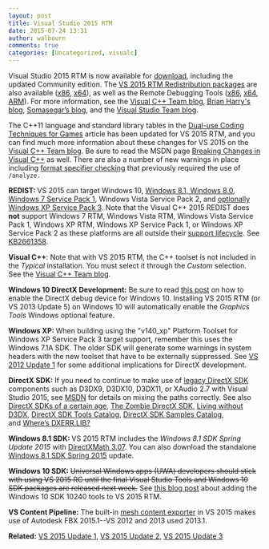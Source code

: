 ```yaml
---
layout: post
title: Visual Studio 2015 RTM
date: 2015-07-24 13:31
author: walbourn
comments: true
categories: [Uncategorized, visualc]
---
```

Visual Studio 2015 RTM is now available for <a href="http://go.microsoft.com/fwlink/?LinkId=517106">download</a>, including the updated Community edition. The <a href="http://www.microsoft.com/en-us/download/details.aspx?id=48145">VS 2015 RTM Redistribution packages</a> are also available (<a href="https://go.microsoft.com/fwlink/?LinkId=615459">x86</a>, <a href="https://go.microsoft.com/fwlink/?LinkId=615460">x64</a>), as well as the Remote Debugging Tools (<a href="https://go.microsoft.com/fwlink/?LinkId=615469">x86</a>, <a href="https://go.microsoft.com/fwlink/?LinkId=615470">x64</a>, <a href="https://go.microsoft.com/fwlink/?LinkId=615471">ARM</a>). For more information, see the <a href="http://blogs.msdn.com/b/vcblog/archive/2015/07/20/visual-studio-2015-rtm-now-available.aspx">Visual C++ Team blog</a>, <a href="http://blogs.msdn.com/b/bharry/archive/2015/07/20/visual-studio-2015-and-visual-studio-2013-update-5-released.aspx">Brian Harry's blog</a>, <a href="http://blogs.msdn.com/b/somasegar/archive/2015/07/20/visual-studio-2015-and-net-4-6-available-for-download.aspx">Somasegar’s blog</a>, and the <a href="http://blogs.msdn.com/b/visualstudio/archive/2015/07/20/visual-studio-2015-and-visual-studio-2013-update-5-released.aspx">Visual Studio Team blog</a>.

The C++11 language and standard library tables in the <a href="http://blogs.msdn.com/b/chuckw/archive/2012/09/17/dual-use-coding-techniques-for-games.aspx">Dual-use Coding Techniques for Games</a> article has been updated for VS 2015 RTM, and you can find much more information about these changes for VS 2015 on the <a href="http://blogs.msdn.com/b/vcblog/archive/2015/06/19/c-11-14-17-features-in-vs-2015-rtm.aspx">Visual C++ Team blog</a>. Be sure to read the MSDN page <a href="https://msdn.microsoft.com/en-us/library/Bb531344.aspx">Breaking Changes in Visual C++</a> as well. There are also a number of new warnings in place including <a href="http://blogs.msdn.com/b/vcblog/archive/2015/06/22/format-specifiers-checking.aspx">format specifier checking</a> that previously required the use of <code>/analyze.</code>

<strong>REDIST: </strong>VS 2015 can target Windows 10, <a href="http://blogs.msdn.com/b/chuckw/archive/2014/04/08/windows-8-1-update.aspx">Windows 8.1, Windows 8.0</a>, <a href="http://blogs.msdn.com/b/chuckw/archive/2011/02/22/windows-7-service-pack-1.aspx">Windows 7 Service Pack 1</a>, Windows Vista Service Pack 2, and <a href="http://blogs.msdn.com/b/chuckw/archive/2012/11/26/visual-studio-2012-update-1.aspx">optionally Windows XP Service Pack 3</a>. Note that the Visual C++ 2015 REDIST does <strong>not</strong> support Windows 7 RTM, Windows Vista RTM, Windows Vista Service Pack 1, Windows XP RTM, Windows XP Service Pack 1, or Windows XP Service Pack 2 as these platforms are all outside their <a href="http://windows.microsoft.com/en-us/windows/lifecycle">support lifecycle</a>. See <a href="https://support.microsoft.com/en-us/kb/2661358">KB2661358</a>.

<strong>Visual C++</strong>: Note that with VS 2015 RTM, the C++ toolset is not included in the <em>Typical</em> installation. You must select it through the <em>Custom</em> selection. See the <a href="http://blogs.msdn.com/b/vcblog/archive/2015/07/24/setup-changes-in-visual-studio-2015-affecting-c-developers.aspx">Visual C++ Team blog</a>.

<strong>Windows 10 DirectX Development:</strong> Be sure to read <a href="http://blogs.msdn.com/b/vcblog/archive/2015/03/31/visual-studio-2015-and-graphics-tools-for-windows-10.aspx">this post</a> on how to enable the DirectX debug device for Windows 10. Installing VS 2015 RTM (or VS 2013 Update 5) on Windows 10 will automatically enable the <em>Graphics Tools</em> Windows optional feature.

<strong>Windows XP: </strong>When building using the "v140_xp" Platform Toolset for Windows XP Service Pack 3 target support, remember this uses the Windows 7.1A SDK. The older SDK will generate some warnings in system headers with the new toolset that have to be externally suppressed. See <a href="http://blogs.msdn.com/b/chuckw/archive/2012/11/26/visual-studio-2012-update-1.aspx">VS 2012 Update 1</a> for some additional implications for DirectX development.

<strong>DirectX SDK:</strong> If you need to continue to make use of <a href="http://blogs.msdn.com/b/chuckw/archive/2010/06/10/announcement-directx-sdk-june-2010-is-live.aspx">legacy DirectX SDK</a> components such as D3DX9, D3DX10, D3DX11, or XAudio 2.7 with Visual Studio 2015, see <a href="http://msdn.microsoft.com/en-us/library/windows/desktop/ee663275.aspx">MSDN</a> for details on mixing the paths correctly. See also <a href="http://blogs.msdn.com/b/chuckw/archive/2012/08/22/directx-sdk-s-of-a-certain-age.aspx">DirectX SDKs of a certain age</a>, <a href="http://blogs.msdn.com/b/chuckw/archive/2015/03/23/the-zombie-directx-sdk.aspx">The Zombie DirectX SDK</a>, <a href="http://blogs.msdn.com/b/chuckw/archive/2013/08/21/living-without-d3dx.aspx">Living without D3DX</a>, <a href="http://blogs.msdn.com/b/chuckw/archive/2014/10/28/directx-sdk-tools-catalog.aspx">DirectX SDK Tools Catalog</a>, <a href="http://blogs.msdn.com/b/chuckw/archive/2013/09/20/directx-sdk-samples-catalog.aspx">DirectX SDK Samples Catalog</a>, and <a href="https://blogs.msdn.microsoft.com/chuckw/2012/04/24/wheres-dxerr-lib/">Where’s DXERR.LIB?</a>

<strong>Windows 8.1 SDK: </strong>VS 2015 RTM includes the <em>Windows 8.1 SDK Spring Update 2015</em> with <a href="http://blogs.msdn.com/b/chuckw/archive/2015/04/29/directxmath-3-07.aspx">DirectXMath 3.07</a>. You can also download the standalone <a href="http://go.microsoft.com/fwlink/?LinkID=323507">Windows 8.1 SDK Spring 2015</a> update.

<strong>Windows 10 SDK:</strong> <span style="text-decoration: line-through">Universal Windows apps (UWA) developers should stick with using VS 2015 RC until the final Visual Studio Tools and Windows 10 SDK packages are released next week.</span> See <a href="http://blogs.msdn.com/b/vcblog/archive/2015/07/29/developing-for-windows-10-with-visual-c-2015.aspx">this blog post</a> about adding the Windows 10 SDK 10240 tools to VS 2015 RTM.

<strong>VS Content Pipeline:</strong> The built-in <a href="https://msdn.microsoft.com/en-us/library/hh972446.aspx">mesh content exporter</a> in VS 2015 makes use of Autodesk FBX 2015.1--VS 2012 and 2013 used 2013.1.

<strong>Related:</strong> <a href="http://blogs.msdn.com/b/chuckw/archive/2015/11/30/visual-studio-2015-update-1.aspx">VS 2015 Update 1</a>, <a href="https://blogs.msdn.microsoft.com/chuckw/2016/03/31/visual-studio-2015-update-2/">VS 2015 Update 2</a>, <a href="https://blogs.msdn.microsoft.com/chuckw/2016/06/27/visual-studio-2015-update-3/">VS 2015 Update 3</a>
